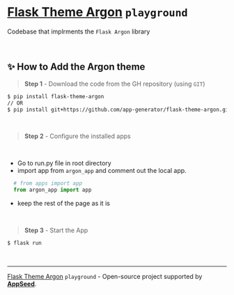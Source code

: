 # [Flask Theme Argon](https://github.com/app-generator/flask-theme-argon) `playground`

Codebase that implrments the `Flask Argon` library 

<br />

## ✨ How to Add the Argon theme

> **Step 1** - Download the code from the GH repository (using `GIT`) 

```bash
$ pip install flask-theme-argon
// OR
$ pip install git+https://github.com/app-generator/flask-theme-argon.git
```

<br />

> **Step 2** - Configure the installed apps

<br />

- Go to run.py file in root directory
- import app from `argon_app` and comment out the local app.

```python
  # from apps import app
  from argon_app import app
```
- keep the rest of the page as it is

<br />

> **Step 3** - Start the App

```bash
$ flask run
```

<br />


---
[Flask Theme Argon](https://github.com/app-generator/flask-theme-argon) `playground` - Open-source project supported by **[AppSeed](https://appseed.us/generator/)**.
